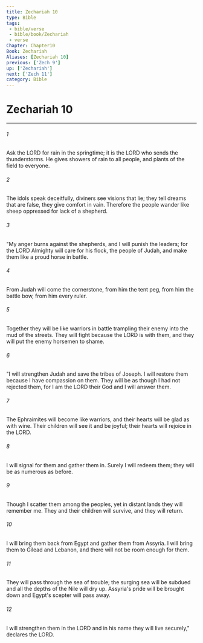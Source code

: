 ```yaml
---
title: Zechariah 10
type: Bible
tags:
 - bible/verse
 - bible/book/Zechariah
 - verse
Chapter: Chapter10
Book: Zechariah
Aliases: [Zechariah 10]
previous: ['Zech 9']
up: ['Zechariah']
next: ['Zech 11']
category: Bible
---
```

# Zechariah 10

***


###### 1 
Ask the LORD for rain in the springtime; it is the LORD who sends the thunderstorms. He gives showers of rain to all people, and plants of the field to everyone. 

###### 2 
The idols speak deceitfully, diviners see visions that lie; they tell dreams that are false, they give comfort in vain. Therefore the people wander like sheep oppressed for lack of a shepherd. 

###### 3 
"My anger burns against the shepherds, and I will punish the leaders; for the LORD Almighty will care for his flock, the people of Judah, and make them like a proud horse in battle. 

###### 4 
From Judah will come the cornerstone, from him the tent peg, from him the battle bow, from him every ruler. 

###### 5 
Together they will be like warriors in battle trampling their enemy into the mud of the streets. They will fight because the LORD is with them, and they will put the enemy horsemen to shame. 

###### 6 
"I will strengthen Judah and save the tribes of Joseph. I will restore them because I have compassion on them. They will be as though I had not rejected them, for I am the LORD their God and I will answer them. 

###### 7 
The Ephraimites will become like warriors, and their hearts will be glad as with wine. Their children will see it and be joyful; their hearts will rejoice in the LORD. 

###### 8 
I will signal for them and gather them in. Surely I will redeem them; they will be as numerous as before. 

###### 9 
Though I scatter them among the peoples, yet in distant lands they will remember me. They and their children will survive, and they will return. 

###### 10 
I will bring them back from Egypt and gather them from Assyria. I will bring them to Gilead and Lebanon, and there will not be room enough for them. 

###### 11 
They will pass through the sea of trouble; the surging sea will be subdued and all the depths of the Nile will dry up. Assyria's pride will be brought down and Egypt's scepter will pass away. 

###### 12 
I will strengthen them in the LORD and in his name they will live securely," declares the LORD. 
